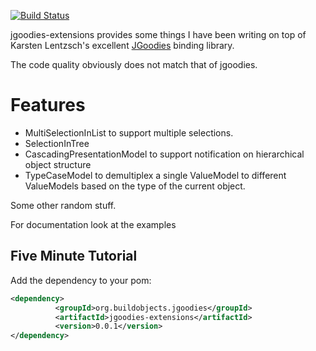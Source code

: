[![Build Status](https://travis-ci.org/fleipold/jgoodies-extensions.svg?branch=master)](https://travis-ci.org/fleipold/jgoodies-extensions)


jgoodies-extensions provides some things I have been writing on top of
Karsten Lentzsch's excellent [JGoodies](http://www.jgoodies.com/)
binding library.

The code quality obviously does not match that of jgoodies.

Features
========

-   MultiSelectionInList to support multiple selections.
-   SelectionInTree
-   CascadingPresentationModel to support notification on hierarchical
    object structure
-   TypeCaseModel to demultiplex a single ValueModel to different
    ValueModels based on the type of the current object.

Some other random stuff.

For documentation look at the examples


Five Minute Tutorial
--------------------

Add the dependency to your pom:

~~~ .xml
<dependency>
          <groupId>org.buildobjects.jgoodies</groupId>
          <artifactId>jgoodies-extensions</artifactId>
          <version>0.0.1</version>
</dependency>
~~~

